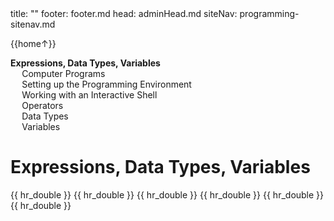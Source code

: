 <frontmatter>
title: ""
footer: footer.md
head: adminHead.md
siteNav: programming-sitenav.md
</frontmatter>

<include src="../../common/header.md" />

<div class="website-content" id="main">
<div id="toc">

{{home↑}}
* [**Expressions, Data Types, Variables**](#expressions-data-types-variables)
  * [Computer Programs](#computer-programs)
  * [Setting up the Programming Environment](#setting-up-the-programming-environment)
  * [Working with an Interactive Shell](#working-with-an-interactive-shell)
  * [Operators](#operators)
  * [Data Types](#data-types)
  * [Variables](#variables)
  
</div>
<div id="main">

# Expressions, Data Types, Variables

<include src="../programs/text.md" />{{ hr_double }}
<include src="../environment/text.md" />{{ hr_double }}
<include src="../shell/text.md" />{{ hr_double }}
<include src="../operators/text.md" />{{ hr_double }}
<include src="../types/text.md" />{{ hr_double }}
<include src="../variables/text.md" />{{ hr_double }}

</div>
</div>